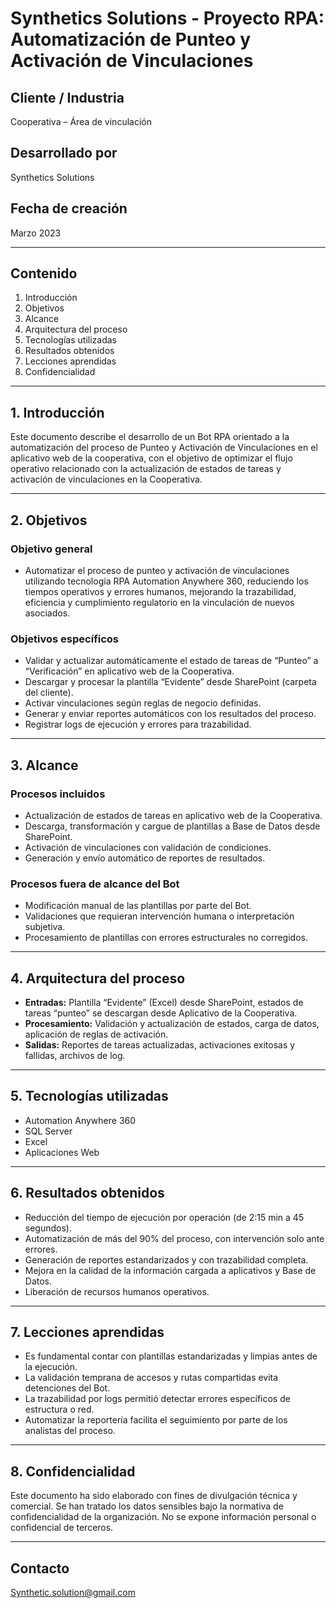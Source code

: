 
# Synthetics Solutions - Proyecto RPA: Automatización de Punteo y Activación de Vinculaciones

## Cliente / Industria  
Cooperativa – Área de vinculación

## Desarrollado por  
Synthetics Solutions

## Fecha de creación  
Marzo 2023

---

## Contenido  
1. Introducción
2. Objetivos
3. Alcance
4. Arquitectura del proceso
5. Tecnologías utilizadas
6. Resultados obtenidos
7. Lecciones aprendidas
8. Confidencialidad

---

## 1. Introducción  
Este documento describe el desarrollo de un Bot RPA orientado a la automatización del proceso de Punteo y Activación de Vinculaciones en el aplicativo web de la cooperativa, con el objetivo de optimizar el flujo operativo relacionado con la actualización de estados de tareas y activación de vinculaciones en la Cooperativa.

---

## 2. Objetivos

### Objetivo general  
- Automatizar el proceso de punteo y activación de vinculaciones utilizando tecnología RPA Automation Anywhere 360, reduciendo los tiempos operativos y errores humanos, mejorando la trazabilidad, eficiencia y cumplimiento regulatorio en la vinculación de nuevos asociados.

### Objetivos específicos  
- Validar y actualizar automáticamente el estado de tareas de “Punteo” a “Verificación” en aplicativo web de la Cooperativa.  
- Descargar y procesar la plantilla “Evidente” desde SharePoint (carpeta del cliente).  
- Activar vinculaciones según reglas de negocio definidas.  
- Generar y enviar reportes automáticos con los resultados del proceso.  
- Registrar logs de ejecución y errores para trazabilidad.

---

## 3. Alcance

### Procesos incluidos  
- Actualización de estados de tareas en aplicativo web de la Cooperativa.  
- Descarga, transformación y cargue de plantillas a Base de Datos desde SharePoint.  
- Activación de vinculaciones con validación de condiciones.  
- Generación y envío automático de reportes de resultados.

### Procesos fuera de alcance del Bot  
- Modificación manual de las plantillas por parte del Bot.  
- Validaciones que requieran intervención humana o interpretación subjetiva.  
- Procesamiento de plantillas con errores estructurales no corregidos.

---

## 4. Arquitectura del proceso  
- **Entradas:** Plantilla “Evidente” (Excel) desde SharePoint, estados de tareas “punteo” se descargan desde Aplicativo de la Cooperativa.  
- **Procesamiento:** Validación y actualización de estados, carga de datos, aplicación de reglas de activación.  
- **Salidas:** Reportes de tareas actualizadas, activaciones exitosas y fallidas, archivos de log.

---

## 5. Tecnologías utilizadas  
- Automation Anywhere 360  
- SQL Server  
- Excel  
- Aplicaciones Web

---

## 6. Resultados obtenidos  
- Reducción del tiempo de ejecución por operación (de 2:15 min a 45 segundos).  
- Automatización de más del 90% del proceso, con intervención solo ante errores.  
- Generación de reportes estandarizados y con trazabilidad completa.  
- Mejora en la calidad de la información cargada a aplicativos y Base de Datos.  
- Liberación de recursos humanos operativos.

---

## 7. Lecciones aprendidas  
- Es fundamental contar con plantillas estandarizadas y limpias antes de la ejecución.  
- La validación temprana de accesos y rutas compartidas evita detenciones del Bot.  
- La trazabilidad por logs permitió detectar errores específicos de estructura o red.  
- Automatizar la reportería facilita el seguimiento por parte de los analistas del proceso.

---

## 8. Confidencialidad  
Este documento ha sido elaborado con fines de divulgación técnica y comercial. Se han tratado los datos sensibles bajo la normativa de confidencialidad de la organización. No se expone información personal o confidencial de terceros.

---

## Contacto  
Synthetic.solution@gmail.com
